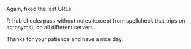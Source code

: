 Again, fixed the last URLs.

R-hub checks pass without notes (except from spellcheck that trips on acronyms), on all different servers.

Thanks for your patience and have a nice day.
